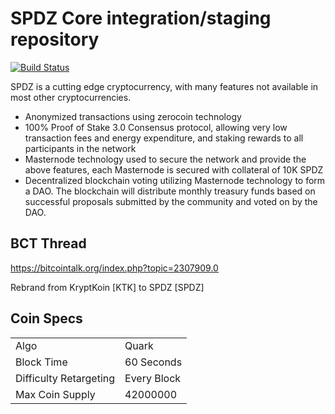 SPDZ Core integration/staging repository
=====================================

[![Build Status](https://travis-ci.org/SPDZproject/SPDZ.svg?branch=master)](https://travis-ci.org/SPDZproject/SPDZ)

SPDZ is a cutting edge cryptocurrency, with many features not available in most other cryptocurrencies.
- Anonymized transactions using zerocoin technology
- 100% Proof of Stake 3.0 Consensus protocol, allowing very low transaction fees and energy expenditure, and staking rewards to all participants in the network
- Masternode technology used to secure the network and provide the above features, each Masternode is secured
  with collateral of 10K SPDZ
- Decentralized blockchain voting utilizing Masternode technology to form a DAO. The blockchain will distribute monthly treasury funds based on successful proposals submitted by the community and voted on by the DAO.


## BCT Thread ##

https://bitcointalk.org/index.php?topic=2307909.0

Rebrand from KryptKoin [KTK] to SPDZ [SPDZ]

## Coin Specs ##
<table>
<tr><td>Algo</td><td>Quark</td></tr>
<tr><td>Block Time</td><td>60 Seconds</td></tr>
<tr><td>Difficulty Retargeting</td><td>Every Block</td></tr>
<tr><td>Max Coin Supply </td><td>42000000</td></tr>
</table>



